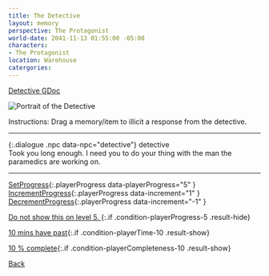 ```yaml
---
title: The Detective
layout: memory
perspective: The Protagonist
world-date: 2041-11-13 01:55:00 -05:00
characters:
- The Protagonist
location: Warehouse
catergories: 
---
```


[Detective GDoc](https://docs.google.com/document/d/1nW-jZX7d6i9uM_ZpIvzqjjK5mVNn_KalmAfzo3RqG98/edit)

<section markdown="1">

![Portrait of the Detective]({{site.baseurl}}/assets/protagonist-apartment/detectives-face-on-mirror-phone.jpg)

<div markdown="1" class="dropArea" data-responder="detective">
Instructions: Drag a memory/item to illicit a response from the detective.
</div>

---

{:.dialogue .npc data-npc="detective"}
detective <br>Took you long enough. I need you to do your thing with the man the paramedics are working on.  

---

[SetProgress](#){:.playerProgress data-playerProgress="5" }
[IncrementProgress](#){:.playerProgress data-increment="1" }
[DecrementProgress](#){:.playerProgress data-increment="-1" }

[Do not show this on level 5. ](#cut-lamb){:.if .condition-playerProgress-5 .result-hide}

[10 mins have past](#cut-lamb){:.if .condition-playerTime-10 .result-show}

[10 % complete](#cut-lamb){:.if .condition-playerCompleteness-10 .result-show}

[Back](/memories/M01-Crime-Scene-000/)
</section>
